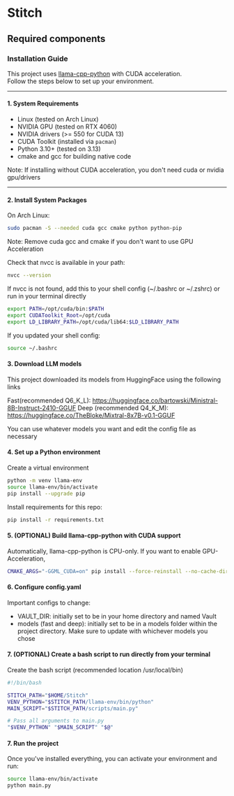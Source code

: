 # Stitch

## Required components

### Installation Guide

This project uses [llama-cpp-python](https://github.com/abetlen/llama-cpp-python) with CUDA acceleration.  
Follow the steps below to set up your environment.

---

#### 1. System Requirements

- Linux (tested on Arch Linux)
- NVIDIA GPU (tested on RTX 4060)
- NVIDIA drivers (>= 550 for CUDA 13)
- CUDA Toolkit (installed via `pacman`)
- Python 3.10+ (tested on 3.13)
- cmake and gcc for building native code

Note: If installing without CUDA acceleration, you don't need cuda or nvidia gpu/drivers

---

#### 2. Install System Packages

On Arch Linux:
```bash
sudo pacman -S --needed cuda gcc cmake python python-pip
```
Note: Remove cuda gcc and cmake if you don't want to use GPU Acceleration

Check that nvcc is available in your path:

```bash
nvcc --version
```

If nvcc is not found, add this to your shell config (~/.bashrc or ~/.zshrc) or run in your terminal directly 

```bash
export PATH=/opt/cuda/bin:$PATH
export CUDAToolkit_Root=/opt/cuda
export LD_LIBRARY_PATH=/opt/cuda/lib64:$LD_LIBRARY_PATH
```

If you updated your shell config:

```bash 
source ~/.bashrc
```
#### 3. Download LLM models
This project downloaded its models from HuggingFace using the following links

Fast(recommended Q6_K_L):
https://huggingface.co/bartowski/Ministral-8B-Instruct-2410-GGUF
Deep (recommended Q4_K_M):
https://huggingface.co/TheBloke/Mixtral-8x7B-v0.1-GGUF

You can use whatever models you want and edit the config file as necessary

#### 4. Set up a Python environment
Create a virtual environment
```bash 
python -m venv llama-env
source llama-env/bin/activate
pip install --upgrade pip
```

Install requirements for this repo:
```bash
pip install -r requirements.txt
```

#### 5. (OPTIONAL) Build llama-cpp-python with CUDA support
Automatically, llama-cpp-python is CPU-only. If you want to enable GPU-Acceleration, 
```bash
CMAKE_ARGS="-GGML_CUDA=on" pip install --force-reinstall --no-cache-dir llama-cpp-python
```

#### 6. Configure config.yaml
Important configs to change:
- VAULT_DIR: initially set to be in your home directory and named Vault
- models (fast and deep): initially set to be in a models folder within the project directory. Make sure to update with whichever models you chose

#### 7. (OPTIONAL) Create a bash script to run directly from your terminal

Create the bash script (recommended location /usr/local/bin)
```bash
#!/bin/bash

STITCH_PATH="$HOME/Stitch"
VENV_PYTHON="$STITCH_PATH/llama-env/bin/python"
MAIN_SCRIPT="$STITCH_PATH/scripts/main.py"

# Pass all arguments to main.py
"$VENV_PYTHON" "$MAIN_SCRIPT" "$@"
```

#### 7. Run the project
Once you've installed everything, you can activate your environment and run: 
```bash
source llama-env/bin/activate
python main.py
```


